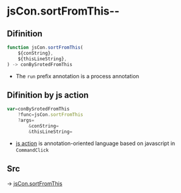 # jsCon.sortFromThis--

## Difinition

```js.js
function jsCon.sortFromThis(
	${conString},
	${thisLineString},
) -> conBySrotedFromThis
```

- The `run` prefix annotation is a process annotation


## Difinition by js action

```js.js
var=conBySrotedFromThis
	?func=jsCon.sortFromThis
	?args=
		&conString=
		&thisLineString=
```

- [js action](#) is annotation-oriented language based on javascript in `CommandClick`



## Src

-> [jsCon.sortFromThis](https://github.com/puutaro/CommandClick/blob/master/app/src/main/java/com/puutaro/commandclick/fragment_lib/terminal_fragment/js_interface/text/JsCon.kt#L10)



